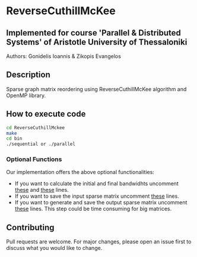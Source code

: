 # ReverseCuthillMcKee

## Implemented for course 'Parallel & Distributed Systems' of Aristotle University of Thessaloniki

Authors: Gonidelis Ioannis & Zikopis Evangelos

## Description

Sparse graph matrix reordering using ReverseCuthillMcKee algorithm and OpenMP library.

## How to execute code

```bash
cd ReverseCuthillMckee
make
cd bin
./sequential or ./parallel
```

### Optional Functions

Our implementation offers the above optional functionalities:

- If you want to calculate the initial and final bandwidhts uncomment [these](https://github.com/vagzikopis/ReverseCuthillMcKee/blob/684cdf611732cd4f8d94b2bd009331eee37d8fd2/src/main.c#L21-L22) and [these](https://github.com/vagzikopis/ReverseCuthillMcKee/blob/684cdf611732cd4f8d94b2bd009331eee37d8fd2/src/main.c#L72-L73) lines.
- If you want to save the input sparse matrix uncomment [these](https://github.com/vagzikopis/ReverseCuthillMcKee/blob/684cdf611732cd4f8d94b2bd009331eee37d8fd2/src/main.c#L29-L30) lines.
- If you want to generate and save the output sparse matrix uncomment [these](https://github.com/vagzikopis/ReverseCuthillMcKee/blob/684cdf611732cd4f8d94b2bd009331eee37d8fd2/src/main.c#L54-L75) lines. This step could be time consuming for big matrices.

## Contributing

Pull requests are welcome. For major changes, please open an issue first to discuss what you would like to change.
